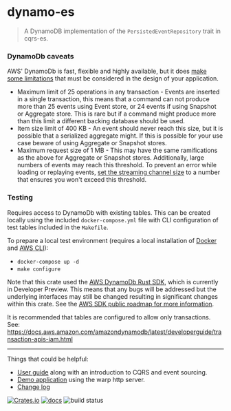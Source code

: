# dynamo-es

> A DynamoDB implementation of the `PersistedEventRepository` trait in cqrs-es.
### DynamoDb caveats
AWS' DynamoDb is fast, flexible and highly available, but it does 
[make some limitations](https://docs.aws.amazon.com/amazondynamodb/latest/developerguide/ServiceQuotas.html)
that must be considered in the design of your application.

- Maximum limit of 25 operations in any transaction - Events are inserted in a single transaction, this means that a
command can not produce more than 25 events using Event store, or 24 events if using Snapshot or Aggregate store.
This is rare but if a command might produce more than this limit a different backing database should be used. 
- Item size limit of 400 KB - An event should never reach this size, but it is possible that a serialized aggregate might.
If this is possible for your use case beware of using Aggregate or Snapshot stores.
- Maximum request size of 1 MB - This may have the same ramifications as the above for Aggregate or Snapshot stores.
Additionally, large numbers of events may reach this threshold. 
To prevent an error while loading or replaying events, 
[set the streaming channel size](https://docs.rs/dynamo-es/0.4.2/dynamo_es/struct.DynamoEventRepository.html#method.with_streaming_channel_size)
to a number that ensures you won't exceed this threshold.


### Testing

Requires access to DynamoDb with existing tables. This can be created locally using the included 
`docker-compose.yml` file with CLI configuration of test tables included in the `Makefile`.

To prepare a local test environment (requires a local installation of 
[Docker](https://www.docker.com/products/docker-desktop) and 
[AWS CLI](https://docs.aws.amazon.com/cli/latest/userguide/cli-chap-welcome.html)):
- `docker-compose up -d`
- `make configure`

Note that this crate used the [AWS DynamoDb Rust SDK](https://aws.amazon.com/sdk-for-rust/), which is currently in 
Developer Preview. This means that any bugs will be addressed but the underlying interfaces may still be changed 
resulting in significant changes within this crate. See the 
[AWS SDK public roadmap for more information](https://github.com/awslabs/aws-sdk-rust/projects/1).

It is recommended that tables are configured to allow only transactions.
See:
https://docs.aws.amazon.com/amazondynamodb/latest/developerguide/transaction-apis-iam.html

---

Things that could be helpful:
- [User guide](https://doc.rust-cqrs.org) along with an introduction to CQRS and event sourcing.
- [Demo application](https://github.com/serverlesstechnology/cqrs-demo) using the warp http server.
- [Change log](https://github.com/serverlesstechnology/cqrs/blob/master/change_log.md)

[![Crates.io](https://img.shields.io/crates/v/dynamo-es)](https://crates.io/crates/dynamo-es)
[![docs](https://img.shields.io/badge/API-docs-blue.svg)](https://docs.rs/dynamo-es)
![build status](https://codebuild.us-west-2.amazonaws.com/badges?uuid=eyJlbmNyeXB0ZWREYXRhIjoiVVUyR0tRbTZmejFBYURoTHdpR3FnSUFqKzFVZE9JNW5haDZhcUFlY2xtREhtaVVJMWsxcWZOeC8zSUR0UWhpaWZMa0ZQSHlEYjg0N2FoU2lwV1FsTXFRPSIsIml2UGFyYW1ldGVyU3BlYyI6IldjUVMzVEpKN1V3aWxXWGUiLCJtYXRlcmlhbFNldFNlcmlhbCI6MX0%3D&branch=master)
